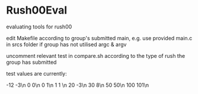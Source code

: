# Rush00Eval
evaluating tools for rush00

edit Makefile according to group's submitted main, 
e.g. use provided main.c in srcs folder if group has not utilised argc & argv

uncomment relevant test in compare.sh according to the type of rush the group has submitted

test values are currently:

-12 -3\n
0 0\n
0 1\n
1 1 \n
20 -3\n
30 8\n
50 50\n
100 101\n
